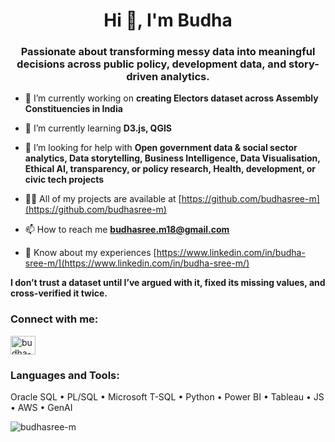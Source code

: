 <h1 align="center">Hi 👋, I'm Budha</h1>
<h3 align="center">Passionate about transforming messy data into meaningful decisions across public policy, development data, and story-driven analytics.</h3>

- 🔭 I’m currently working on **creating Electors dataset across Assembly Constituencies in India**

- 🌱 I’m currently learning **D3.js, QGIS**

- 🤝 I’m looking for help with **Open government data & social sector analytics, Data storytelling, Business Intelligence, Data Visualisation, Ethical AI, transparency, or policy research, Health, development, or civic tech projects**

- 👨‍💻 All of my projects are available at [https://github.com/budhasree-m](https://github.com/budhasree-m)

- 📫 How to reach me **budhasree.m18@gmail.com**

- 📄 Know about my experiences [https://www.linkedin.com/in/budha-sree-m/](https://www.linkedin.com/in/budha-sree-m/)


**I don’t trust a dataset until I’ve argued with it, fixed its missing values, and cross-verified it twice.**

<h3 align="left">Connect with me:</h3>
<p align="left">
<a href="https://linkedin.com/in/budha-sree-m" target="blank"><img align="center" src="https://raw.githubusercontent.com/rahuldkjain/github-profile-readme-generator/master/src/images/icons/Social/linked-in-alt.svg" alt="budha-sree-m" height="30" width="40" /></a>
</p>

<h3 align="left">Languages and Tools:</h3>
<p align="left"> Oracle SQL • PL/SQL • Microsoft T-SQL • Python • Power BI • Tableau • JS • AWS • GenAI </p>

<p><img align="center" src="https://github-readme-stats.vercel.app/api/top-langs?username=budhasree-m&show_icons=true&locale=en&layout=compact" alt="budhasree-m" /></p>
